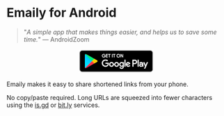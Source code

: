 # Emaily for Android

> "_A simple app that makes things easier, and helps us to save some time._" — AndroidZoom

<p align="center">
<a href="https://play.google.com/store/apps/details?id=net.thauvin.erik.android.emaily&pcampaignid=pcampaignidMKT-Other-global-all-co-prtnr-py-PartBadge-Mar2515-1"><img alt="Get it on Google Play" src="help/images/google-play-badge-sm.png"/></a>
</p>

Emaily makes it easy to share shortened links from your phone. 

No copy/paste required. Long URLs are squeezed into fewer characters using the [is.gd](https://is.gd/) or [bit.ly](https://bit.ly) services.

